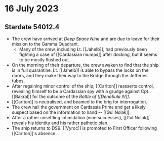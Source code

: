# 16 July 2023

## Stardate 54012.4

- The crew have arrived at *Deep Space Nine* and are due to leave for their mission to the Gamma Quadrant.
	- Many of the crew, including Lt. [[Jahelb]], had previously been fighting a case of [[Cardassian mumps]] after docking, but it seems to be mostly flushed out.
- On the morning of their departure, the crew awaken to find that the ship is in full quarantine. Lt. [[Jahelb]] is able to bypass the locks on the doors, and they make their way to the Bridge through the Jefferies tubes.
- After regaining minor control of the ship, [[Carlton]] reasserts control, revealing himself to be a Cardassian spy with a grudge against Cpt. [[Bakral]] for the outcome of the *Battle of [[Denobula IV]]*.
- [[Carlton]] is neutralised, and beamed to the brig for interrogation.
- The crew hail the government on Cardassia Prime and get a likely suspect based on the information to hand -- [[Gul Nolak]].
- After a rather unsettling intimidation (nine successes), [[Gul Nolak]] reveals his identity and his rather pathetic plan.
- The ship returns to DS9. [[Vyroc]] is promoted to First Officer following [[Carlton]]'s absence.